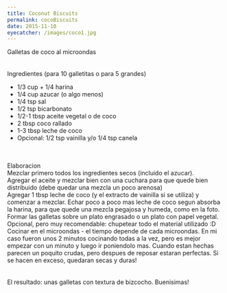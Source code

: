```yaml
---
title: Coconut Biscuits
permalink: cocoBiscuits
date: 2015-11-10
eyecatcher: /images/coco1.jpg
---
```


Galletas de coco al microondas</br>
</br>
﻿</br>
Ingredientes (para 10 galletitas o para 5 grandes)</br>
- 1/3 cup + 1/4 harina</br>
- 1/4 cup azucar (o algo menos)</br>
- 1/4 tsp sal</br>
- 1/2 tsp bicarbonato</br>
- 1/2-1 tbsp aceite vegetal o de coco</br>
- 2 tbsp coco rallado</br>
- 1-3 tbsp leche de coco </br>
- Opcional: 1/2 tsp vainilla y/o 1/4 tsp canela</br>
</br>
</br>
Elaboracion</br>
Mezclar primero todos los ingredientes secos (incluido el azucar).</br>
Agregar el aceite y mezclar bien con una cuchara para que quede bien distribuido (debe quedar una mezcla un poco arenosa)</br>
Agregar 1 tbsp leche de coco (y el extracto de vainilla si se utiliza) y comenzar a mezclar. Echar poco a poco mas leche de coco segun absorba la harina, para que quede una mezcla pegajosa y humeda, como en la foto.</br>
Formar las galletas sobre un plato engrasado o un plato con papel vegetal.</br>
Opcional, pero muy recomendable: chupetear todo el material utilizado :D</br>
Cocinar en el microondas - el tiempo depende de cada microondas. En mi caso fueron unos 2 minutos cocinando todas a la vez, pero es mejor empezar con un minuto y luego ir poniendolo mas. Cuando estan hechas parecen un poquito crudas, pero despues de reposar estaran perfectas. Si se hacen en exceso, quedaran secas y duras!</br>
</br>
</br>
El resultado: unas galletas con textura de bizcocho. Buenisimas!</br>
</br>
</br>
